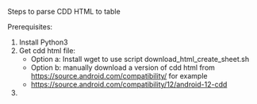 Steps to parse CDD HTML to table

Prerequisites:

1. Install Python3
2. Get cdd html file:
   - Option a: Install wget to use script download_html_create_sheet.sh
   - Option b: manually download a version of cdd html from  https://source.android.com/compatibility/ for example
   - https://source.android.com/compatibility/12/android-12-cdd
3. 